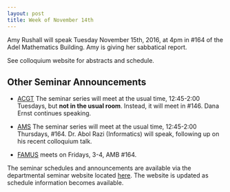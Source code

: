 ```yaml
---
layout: post
title: Week of November 14th
---
```

Amy Rushall will speak Tuesday November 15th, 2016, at 4pm in #164 of the Adel Mathematics Building.
Amy is giving her sabbatical report.

See colloquium website for abstracts and schedule.

## Other Seminar Announcements ##

- [ACGT](acgtFall2016) The seminar series will meet at the usual time, 12:45-2:00 Tuesdays, 
   but <strong>not in the usual room</strong>.  Instead, it will meet in #146.
	Dana Ernst continues speaking.
    
- [AMS](amsFall2016) The seminar series will meet at the usual time, 12:45-2:00 Thursdays, 
   #164. Dr. Abol Razi (Informatics) will speak, following up on his recent colloquium talk.

- [FAMUS](famusFall2016) meets on Fridays, 3-4, AMB #164. 

The seminar schedules and announcements are available via the departmental seminar 
website located [here](http://naumathstat.github.io/seminars).
The website is updated as  schedule information becomes available.
